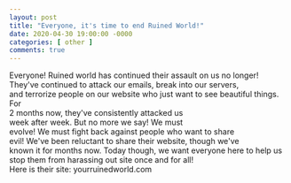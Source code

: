 ```yaml
---
layout: post
title: "Everyone, it's time to end Ruined World!"
date: 2020-04-30 19:00:00 -0000
categories: [ other ]
comments: true
---
```

Everyone! Ruined world has continued their assault on us no longer!  
They've continued to attack our emails, break into our servers,  
and terrorize people on our website who just want to see beautiful things. For  
2 months now, they've consistently attacked us  
week after week. But no more we say! We must  
evolve! We must fight back against people who want to share  
evil! We've been reluctant to share their website, though we've  
known it for months now. Today though, we want everyone here to help us  
stop them from harassing out site once and for all!  
Here is their site: yourruinedworld.com
